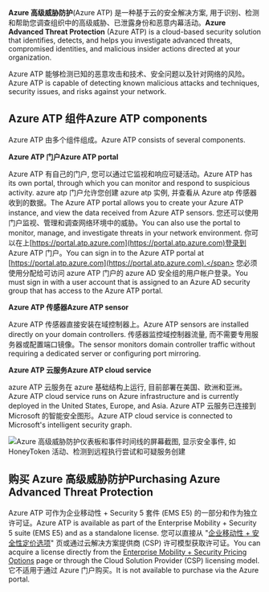 <span data-ttu-id="ee51d-101">**Azure 高级威胁防护**(Azure ATP) 是一种基于云的安全解决方案, 用于识别、检测和帮助您调查组织中的高级威胁、已泄露身份和恶意内幕活动。</span><span class="sxs-lookup"><span data-stu-id="ee51d-101">**Azure Advanced Threat Protection** (Azure ATP) is a cloud-based security solution that identifies, detects, and helps you investigate advanced threats, compromised identities, and malicious insider actions directed at your organization.</span></span>

<span data-ttu-id="ee51d-102">Azure ATP 能够检测已知的恶意攻击和技术、安全问题以及针对网络的风险。</span><span class="sxs-lookup"><span data-stu-id="ee51d-102">Azure ATP is capable of detecting known malicious attacks and techniques, security issues, and risks against your network.</span></span>

## <a name="azure-atp-components"></a><span data-ttu-id="ee51d-103">Azure ATP 组件</span><span class="sxs-lookup"><span data-stu-id="ee51d-103">Azure ATP components</span></span>

<span data-ttu-id="ee51d-104">Azure ATP 由多个组件组成。</span><span class="sxs-lookup"><span data-stu-id="ee51d-104">Azure ATP consists of several components.</span></span>

<span data-ttu-id="ee51d-105">**Azure ATP 门户**</span><span class="sxs-lookup"><span data-stu-id="ee51d-105">**Azure ATP portal**</span></span> 

<span data-ttu-id="ee51d-106">Azure ATP 有自己的门户, 您可以通过它监视和响应可疑活动。</span><span class="sxs-lookup"><span data-stu-id="ee51d-106">Azure ATP has its own portal, through which you can monitor and respond to suspicious activity.</span></span> <span data-ttu-id="ee51d-107">azure atp 门户允许您创建 azure atp 实例, 并查看从 Azure atp 传感器收到的数据。</span><span class="sxs-lookup"><span data-stu-id="ee51d-107">The Azure ATP portal allows you to create your Azure ATP instance, and view the data received from Azure ATP sensors.</span></span> <span data-ttu-id="ee51d-108">您还可以使用门户监视、管理和调查网络环境中的威胁。</span><span class="sxs-lookup"><span data-stu-id="ee51d-108">You can also use the portal to monitor, manage, and investigate threats in your network environment.</span></span> <span data-ttu-id="ee51d-109">你可以在上[https://portal.atp.azure.com](https://portal.atp.azure.com)登录到 Azure ATP 门户。</span><span class="sxs-lookup"><span data-stu-id="ee51d-109">You can sign in to the Azure ATP portal at [https://portal.atp.azure.com](https://portal.atp.azure.com).</span></span> <span data-ttu-id="ee51d-110">您必须使用分配给可访问 azure ATP 门户的 azure AD 安全组的用户帐户登录。</span><span class="sxs-lookup"><span data-stu-id="ee51d-110">You must sign in with a user account that is assigned to an Azure AD security group that has access to the Azure ATP portal.</span></span>

<span data-ttu-id="ee51d-111">**Azure ATP 传感器**</span><span class="sxs-lookup"><span data-stu-id="ee51d-111">**Azure ATP sensor**</span></span> 

<span data-ttu-id="ee51d-112">Azure ATP 传感器直接安装在域控制器上。</span><span class="sxs-lookup"><span data-stu-id="ee51d-112">Azure ATP sensors are installed directly on your domain controllers.</span></span> <span data-ttu-id="ee51d-113">传感器监控域控制器流量, 而不需要专用服务器或配置端口镜像。</span><span class="sxs-lookup"><span data-stu-id="ee51d-113">The sensor monitors domain controller traffic without requiring a dedicated server or configuring port mirroring.</span></span>

<span data-ttu-id="ee51d-114">**Azure ATP 云服务**</span><span class="sxs-lookup"><span data-stu-id="ee51d-114">**Azure ATP cloud service**</span></span> 

<span data-ttu-id="ee51d-115">azure ATP 云服务在 azure 基础结构上运行, 目前部署在美国、欧洲和亚洲。</span><span class="sxs-lookup"><span data-stu-id="ee51d-115">Azure ATP cloud service runs on Azure infrastructure and is currently deployed in the United States, Europe, and Asia.</span></span> <span data-ttu-id="ee51d-116">Azure ATP 云服务已连接到 Microsoft 的智能安全图形。</span><span class="sxs-lookup"><span data-stu-id="ee51d-116">Azure ATP cloud service is connected to Microsoft's intelligent security graph.</span></span>

![Azure 高级威胁防护仪表板和事件时间线的屏幕截图, 显示安全事件, 如 HoneyToken 活动、检测到远程执行尝试和可疑服务创建](../media/7-atp-sa-timeline.png)

## <a name="purchasing-azure-advanced-threat-protection"></a><span data-ttu-id="ee51d-118">购买 Azure 高级威胁防护</span><span class="sxs-lookup"><span data-stu-id="ee51d-118">Purchasing Azure Advanced Threat Protection</span></span>

<span data-ttu-id="ee51d-119">Azure ATP 可作为企业移动性 + Security 5 套件 (EMS E5) 的一部分和作为独立许可证。</span><span class="sxs-lookup"><span data-stu-id="ee51d-119">Azure ATP is available as part of the Enterprise Mobility + Security 5 suite (EMS E5) and as a standalone license.</span></span> <span data-ttu-id="ee51d-120">您可以直接从 "[企业移动性 + 安全性定价选项](https://www.microsoft.com/cloud-platform/enterprise-mobility-security-pricing)" 页或通过云解决方案提供商 (CSP) 许可模型获取许可证。</span><span class="sxs-lookup"><span data-stu-id="ee51d-120">You can acquire a license directly from the [Enterprise Mobility + Security Pricing Options](https://www.microsoft.com/cloud-platform/enterprise-mobility-security-pricing) page or through the Cloud Solution Provider (CSP) licensing model.</span></span> <span data-ttu-id="ee51d-121">它不适用于通过 Azure 门户购买。</span><span class="sxs-lookup"><span data-stu-id="ee51d-121">It is not available to purchase via the Azure portal.</span></span>